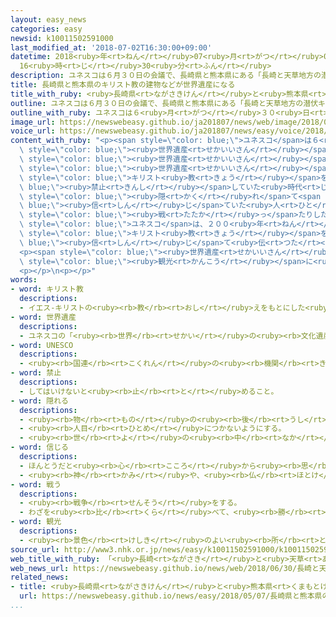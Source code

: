 ```yaml
---
layout: easy_news
categories: easy
newsid: k10011502591000
last_modified_at: '2018-07-02T16:30:00+09:00'
datetime: 2018<ruby>年<rt>ねん</rt></ruby>07<ruby>月<rt>がつ</rt></ruby>02<ruby>日<rt>にち</rt></ruby>
  16<ruby>時<rt>じ</rt></ruby>30<ruby>分<rt>ふん</rt></ruby>
description: ユネスコは６月３０日の会議で、長崎県と熊本県にある「長崎と天草地方の潜伏キリシタン関連遺産」を世界遺産にすることを決めました。
title: 長崎県と熊本県のキリスト教の建物などが世界遺産になる
title_with_ruby: <ruby>長崎県<rt>ながさきけん</rt></ruby>と<ruby>熊本県<rt>くまもとけん</rt></ruby>のキリスト<ruby>教<rt>きょう</rt></ruby>の<ruby>建物<rt>たてもの</rt></ruby>などが<ruby>世界遺産<rt>せかいいさん</rt></ruby>になる
outline: ユネスコは６月３０日の会議で、長崎県と熊本県にある「長崎と天草地方の潜伏キリシタン関連遺産」を世界遺産にすることを決めました。
outline_with_ruby: ユネスコは６<ruby>月<rt>がつ</rt></ruby>３０<ruby>日<rt>にち</rt></ruby>の<ruby>会議<rt>かいぎ</rt></ruby>で、<ruby>長崎県<rt>ながさきけん</rt></ruby>と<ruby>熊本県<rt>くまもとけん</rt></ruby>にある「<ruby>長崎<rt>ながさき</rt></ruby>と<ruby>天草<rt>あまくさ</rt></ruby><ruby>地方<rt>ちほう</rt></ruby>の<ruby>潜伏<rt>せんぷく</rt></ruby>キリシタン<ruby>関連<rt>かんれん</rt></ruby><ruby>遺産<rt>いさん</rt></ruby>」を<ruby>世界遺産<rt>せかいいさん</rt></ruby>にすることを<ruby>決<rt>き</rt></ruby>めました。
image_url: https://newswebeasy.github.io/ja201807/news/web/image/2018/06/30/K10011502591_1806301757_1806301758_01_02.jpg
voice_url: https://newswebeasy.github.io/ja201807/news/easy/voice/2018/07/02/k10011502591000.mp4
content_with_ruby: "<p><span style=\"color: blue;\">ユネスコ</span>は６<ruby>月<rt>がつ</rt></ruby>３０<ruby>日<rt>にち</rt></ruby>の<ruby>会議<rt>かいぎ</rt></ruby>で、<ruby>長崎県<rt>ながさきけん</rt></ruby>と<ruby>熊本県<rt>くまもとけん</rt></ruby>にある「<ruby>長崎<rt>ながさき</rt></ruby>と<ruby>天草<rt>あまくさ</rt></ruby><ruby>地方<rt>ちほう</rt></ruby>の<ruby>潜伏<rt>せんぷく</rt></ruby>キリシタン<ruby>関連<rt>かんれん</rt></ruby><ruby>遺産<rt>いさん</rt></ruby>」を<span\
  \ style=\"color: blue;\"><ruby>世界遺産<rt>せかいいさん</rt></ruby></span>にすることを<ruby>決<rt>き</rt></ruby>めました。<ruby>日本<rt>にっぽん</rt></ruby>で２２<ruby>番目<rt>ばんめ</rt></ruby>の<span\
  \ style=\"color: blue;\"><ruby>世界遺産<rt>せかいいさん</rt></ruby></span>です。</p>\n<p><span\
  \ style=\"color: blue;\"><ruby>世界遺産<rt>せかいいさん</rt></ruby></span>になったのは、<ruby>日本<rt>にっぽん</rt></ruby>が<span\
  \ style=\"color: blue;\">キリスト<ruby>教<rt>きょう</rt></ruby></span>を<span style=\"color:\
  \ blue;\"><ruby>禁止<rt>きんし</rt></ruby></span>していた<ruby>時代<rt>じだい</rt></ruby>に<span\
  \ style=\"color: blue;\"><ruby>隠<rt>かく</rt></ruby>れ</span>て<span style=\"color:\
  \ blue;\"><ruby>信<rt>しん</rt></ruby>じ</span>ていた<ruby>人<rt>ひと</rt></ruby>たちが、<ruby>祈<rt>いの</rt></ruby>ったり<span\
  \ style=\"color: blue;\"><ruby>戦<rt>たたか</rt></ruby>っ</span>たりした１２の<ruby>建物<rt>たてもの</rt></ruby>や<ruby>場所<rt>ばしょ</rt></ruby>です。<span\
  \ style=\"color: blue;\">ユネスコ</span>は、２００<ruby>年<rt>ねん</rt></ruby><ruby>以上<rt>いじょう</rt></ruby>も<ruby>知<rt>し</rt></ruby>られないように<span\
  \ style=\"color: blue;\">キリスト<ruby>教<rt>きょう</rt></ruby></span>を<span style=\"color:\
  \ blue;\"><ruby>信<rt>しん</rt></ruby>じ</span>て<ruby>伝<rt>つた</rt></ruby>えた<ruby>歴史<rt>れきし</rt></ruby>は<ruby>世界<rt>せかい</rt></ruby>のほかの<ruby>場所<rt>ばしょ</rt></ruby>では<ruby>見<rt>み</rt></ruby>ることができないと<ruby>言<rt>い</rt></ruby>っています。</p>\n\
  <p><span style=\"color: blue;\"><ruby>世界遺産<rt>せかいいさん</rt></ruby></span>になった<ruby>長崎県<rt>ながさきけん</rt></ruby>の<ruby>大浦天主堂<rt>おおうらてんしゅどう</rt></ruby>や<ruby>熊本県<rt>くまもとけん</rt></ruby>の<ruby>崎津教会<rt>さきつきょうかい</rt></ruby>には７<ruby>月<rt>がつ</rt></ruby><ruby>１日<rt>ついたち</rt></ruby>、たくさんの<ruby>人<rt>ひと</rt></ruby>が<span\
  \ style=\"color: blue;\"><ruby>観光<rt>かんこう</rt></ruby></span>に<ruby>来<rt>き</rt></ruby>ていました。ニュースで<ruby>知<rt>し</rt></ruby>った<ruby>人<rt>ひと</rt></ruby>たちは「<ruby>決<rt>き</rt></ruby>まった<ruby>次<rt>つぎ</rt></ruby>の<ruby>日<rt>ひ</rt></ruby>に<ruby>来<rt>く</rt></ruby>ることができてよかったです」とか「<ruby>初<rt>はじ</rt></ruby>めて<ruby>来<rt>き</rt></ruby>ましたがとてもいい<ruby>所<rt>ところ</rt></ruby>ですね」などと<ruby>言<rt>い</rt></ruby>っていました。</p>\n\
  <p></p>\n<p></p>"
words:
- word: キリスト教
  descriptions:
  - イエス-キリストの<ruby><rb>教</rb><rt>おし</rt></ruby>えをもとにした<ruby><rb>宗教</rb><rt>しゅうきょう</rt></ruby>。ヨーロッパの<ruby><rb>文化</rb><rt>ぶんか</rt></ruby>に<ruby><rb>影響</rb><rt>えいきょう</rt></ruby>をあたえ、<ruby><rb>世界</rb><rt>せかい</rt></ruby>じゅうに<ruby><rb>広</rb><rt>ひろ</rt></ruby>がっている。
- word: 世界遺産
  descriptions:
  - ユネスコの「<ruby><rb>世界</rb><rt>せかい</rt></ruby>の<ruby><rb>文化遺産</rb><rt>ぶんかいさん</rt></ruby><ruby><rb>及</rb><rt>およ</rt></ruby>び<ruby><rb>自然遺産</rb><rt>しぜんいさん</rt></ruby>の<ruby><rb>保護</rb><rt>ほご</rt></ruby>に<ruby><rb>関</rb><rt>かん</rt></ruby>する<ruby><rb>条約</rb><rt>じょうやく</rt></ruby>」（「<ruby><rb>世界遺産保護条約</rb><rt>せかいいさんほごじょうやく</rt></ruby>」）にもとづいて<ruby><rb>決</rb><rt>き</rt></ruby>められた、<ruby><rb>世界的</rb><rt>せかいてき</rt></ruby>に<ruby><rb>残</rb><rt>のこ</rt></ruby>す<ruby><rb>価値</rb><rt>かち</rt></ruby>があると<ruby><rb>認</rb><rt>みと</rt></ruby>められた<ruby><rb>文化</rb><rt>ぶんか</rt></ruby>や<ruby><rb>自然</rb><rt>しぜん</rt></ruby>。<ruby><rb>日本</rb><rt>にっぽん</rt></ruby>では、<ruby><rb>文化遺産</rb><rt>ぶんかいさん</rt></ruby>として<ruby><rb>姫路城</rb><rt>ひめじじょう</rt></ruby>や<ruby><rb>法隆寺</rb><rt>ほうりゅうじ</rt></ruby>・<ruby><rb>沖縄</rb><rt>おきなわ</rt></ruby>の<ruby><rb>首里城</rb><rt>しゅりじょう</rt></ruby>など、<ruby><rb>自然遺産</rb><rt>しぜんいさん</rt></ruby>として<ruby><rb>屋久島</rb><rt>やくしま</rt></ruby>や<ruby><rb>白神山地</rb><rt>しらかみさんち</rt></ruby>などが<ruby><rb>指定</rb><rt>してい</rt></ruby>されている。
- word: UNESCO
  descriptions:
  - <ruby><rb>国連</rb><rt>こくれん</rt></ruby>の<ruby><rb>機関</rb><rt>きかん</rt></ruby>の<ruby><rb>一</rb><rt>ひと</rt></ruby>つで、<ruby><rb>教育</rb><rt>きょういく</rt></ruby>や<ruby><rb>科学</rb><rt>かがく</rt></ruby>、また<ruby><rb>文化</rb><rt>ぶんか</rt></ruby>を<ruby><rb>通</rb><rt>つう</rt></ruby>じて、たがいに<ruby><rb>理解</rb><rt>りかい</rt></ruby>し<ruby><rb>合</rb><rt>あ</rt></ruby>い、<ruby><rb>世界</rb><rt>せかい</rt></ruby>の<ruby><rb>平和</rb><rt>へいわ</rt></ruby>と<ruby><rb>安全</rb><rt>あんぜん</rt></ruby>を<ruby><rb>守</rb><rt>まも</rt></ruby>ることを<ruby><rb>目的</rb><rt>もくてき</rt></ruby>としている。
- word: 禁止
  descriptions:
  - してはいけないと<ruby><rb>止</rb><rt>と</rt></ruby>めること。
- word: 隠れる
  descriptions:
  - <ruby><rb>物</rb><rt>もの</rt></ruby>の<ruby><rb>後</rb><rt>うし</rt></ruby>ろに<ruby><rb>入</rb><rt>はい</rt></ruby>って<ruby><rb>見</rb><rt>み</rt></ruby>えなくなる。
  - <ruby><rb>人目</rb><rt>ひとめ</rt></ruby>につかないようにする。
  - <ruby><rb>世</rb><rt>よ</rt></ruby>の<ruby><rb>中</rb><rt>なか</rt></ruby>に<ruby><rb>名前</rb><rt>なまえ</rt></ruby>が<ruby><rb>知</rb><rt>し</rt></ruby>られていない。
- word: 信じる
  descriptions:
  - ほんとうだと<ruby><rb>心</rb><rt>こころ</rt></ruby>から<ruby><rb>思</rb><rt>おも</rt></ruby>う。
  - <ruby><rb>神</rb><rt>かみ</rt></ruby>や、<ruby><rb>仏</rb><rt>ほとけ</rt></ruby>を<ruby><rb>信仰</rb><rt>しんこう</rt></ruby>する。
- word: 戦う
  descriptions:
  - <ruby><rb>戦争</rb><rt>せんそう</rt></ruby>をする。
  - わざを<ruby><rb>比</rb><rt>くら</rt></ruby>べて、<ruby><rb>勝</rb><rt>か</rt></ruby>ち<ruby><rb>負</rb><rt>ま</rt></ruby>けを<ruby><rb>決</rb><rt>き</rt></ruby>める。
- word: 観光
  descriptions:
  - <ruby><rb>景色</rb><rt>けしき</rt></ruby>のよい<ruby><rb>所</rb><rt>ところ</rt></ruby>や<ruby><rb>名所</rb><rt>めいしょ</rt></ruby>などを<ruby><rb>見物</rb><rt>けんぶつ</rt></ruby>して<ruby><rb>回</rb><rt>まわ</rt></ruby>ること。
source_url: http://www3.nhk.or.jp/news/easy/k10011502591000/k10011502591000.html
web_title_with_ruby: 「<ruby>長崎<rt>ながさき</rt></ruby>と<ruby>天草<rt>あまくさ</rt></ruby><ruby>地方<rt>ちほう</rt></ruby>の<ruby>潜伏<rt>せんぷく</rt></ruby><ruby>キリシタン<rt>きりしたん</rt></ruby>」<ruby>世界<rt>せかい</rt></ruby><ruby>文化<rt>ぶんか</rt></ruby><ruby>遺産<rt>いさん</rt></ruby>に<ruby>登録<rt>とうろく</rt></ruby>
web_news_url: https://newswebeasy.github.io/news/web/2018/06/30/長崎と天草地方の潜伏キリシタン世界文化遺産に登録
related_news:
- title: <ruby>長崎県<rt>ながさきけん</rt></ruby>と<ruby>熊本県<rt>くまもとけん</rt></ruby>のキリスト<ruby>教<rt>きょう</rt></ruby>の<ruby>建物<rt>たてもの</rt></ruby>が<ruby>世界遺産<rt>せかいいさん</rt></ruby>に<ruby>決<rt>き</rt></ruby>まりそう
  url: https://newswebeasy.github.io/news/easy/2018/05/07/長崎県と熊本県のキリスト教の建物が世界遺産に決まりそう
...
```

